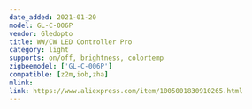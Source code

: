 ```yaml
---
date_added: 2021-01-20
model: GL-C-006P
vendor: Gledopto
title: WW/CW LED Controller Pro
category: light
supports: on/off, brightness, colortemp
zigbeemodel: ['GL-C-006P']
compatible: [z2m,iob,zha]
mlink: 
link: https://www.aliexpress.com/item/1005001830910265.html
---
```


